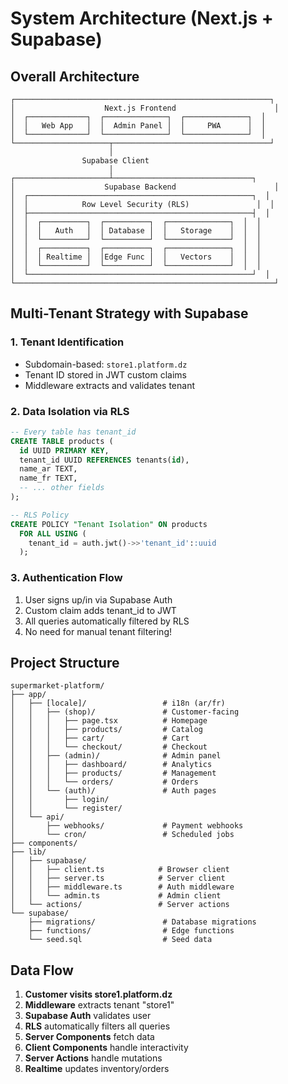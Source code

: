 # System Architecture (Next.js + Supabase)

## Overall Architecture

```
┌─────────────────────────────────────────────────────────┐
│                    Next.js Frontend                      │
│  ┌─────────────┐  ┌──────────────┐  ┌──────────────┐  │
│  │   Web App   │  │  Admin Panel │  │     PWA      │  │
│  └─────────────┘  └──────────────┘  └──────────────┘  │
└─────────────────────┬───────────────────────────────────┘
                      │
                Supabase Client
                      │
┌─────────────────────┴───────────────────────────────┐
│                    Supabase Backend                      │
│  ┌──────────────────────────────────────────────────┐  │
│  │            Row Level Security (RLS)               │  │
│  ├──────────────────────────────────────────────────┤  │
│  │  ┌──────────┐  ┌──────────┐  ┌──────────────┐  │  │
│  │  │   Auth   │  │ Database │  │   Storage    │  │  │
│  │  └──────────┘  └──────────┘  └──────────────┘  │  │
│  │  ┌──────────┐  ┌──────────┐  ┌──────────────┐  │  │
│  │  │ Realtime │  │Edge Func │  │   Vectors    │  │  │
│  │  └──────────┘  └──────────┘  └──────────────┘  │  │
│  └──────────────────────────────────────────────────┘  │
└──────────────────────────────────────────────────────────┘
```

## Multi-Tenant Strategy with Supabase

### 1. Tenant Identification
- Subdomain-based: `store1.platform.dz`
- Tenant ID stored in JWT custom claims
- Middleware extracts and validates tenant

### 2. Data Isolation via RLS
```sql
-- Every table has tenant_id
CREATE TABLE products (
  id UUID PRIMARY KEY,
  tenant_id UUID REFERENCES tenants(id),
  name_ar TEXT,
  name_fr TEXT,
  -- ... other fields
);

-- RLS Policy
CREATE POLICY "Tenant Isolation" ON products
  FOR ALL USING (
    tenant_id = auth.jwt()->>'tenant_id'::uuid
  );
```

### 3. Authentication Flow
1. User signs up/in via Supabase Auth
2. Custom claim adds tenant_id to JWT
3. All queries automatically filtered by RLS
4. No need for manual tenant filtering!

## Project Structure

```
supermarket-platform/
├── app/
│   ├── [locale]/                 # i18n (ar/fr)
│   │   ├── (shop)/               # Customer-facing
│   │   │   ├── page.tsx          # Homepage
│   │   │   ├── products/         # Catalog
│   │   │   ├── cart/             # Cart
│   │   │   └── checkout/         # Checkout
│   │   ├── (admin)/              # Admin panel
│   │   │   ├── dashboard/        # Analytics
│   │   │   ├── products/         # Management
│   │   │   └── orders/           # Orders
│   │   └── (auth)/               # Auth pages
│   │       ├── login/
│   │       └── register/
│   └── api/
│       ├── webhooks/             # Payment webhooks
│       └── cron/                 # Scheduled jobs
├── components/
├── lib/
│   ├── supabase/
│   │   ├── client.ts            # Browser client
│   │   ├── server.ts            # Server client
│   │   ├── middleware.ts        # Auth middleware
│   │   └── admin.ts             # Admin client
│   └── actions/                 # Server actions
└── supabase/
    ├── migrations/               # Database migrations
    ├── functions/                # Edge functions
    └── seed.sql                  # Seed data
```

## Data Flow

1. **Customer visits store1.platform.dz**
2. **Middleware** extracts tenant "store1"
3. **Supabase Auth** validates user
4. **RLS** automatically filters all queries
5. **Server Components** fetch data
6. **Client Components** handle interactivity
7. **Server Actions** handle mutations
8. **Realtime** updates inventory/orders